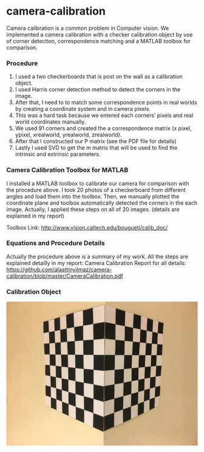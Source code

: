 # camera-calibration
Camera calibration is a common problem in Computer vision. We implemented a camera calibration with a checker calibration object by use of corner detection, correspondence matching and a MATLAB toolbox for comparison.

### Procedure
1. I used a two checkerboards that is post on the wall as a calibration object. 
2. I used Harris corner detection method to detect the corners in the image. 
3. After that, I need to to match some correspondence points in real worlds by creating a coordinate system and in camera pixels.
4. This was a hard task because we entered each corners’ pixels and real world coordinates manually.
5. We used 91 corners and created the a correspondence matrix (x pixel, ypixel, xrealworld, yrealworld, zrealworld).
6. After that I constructed our P matrix (see the PDF file for details)
7. Lastly I used SVD to get the m matrix that will be used to find the intrinsic and extrinsic parameters.

### Camera Calibration Toolbox for MATLAB 

I installed a MATLAB toolbox to calibrate our camera for comparison with the procedure above. I took 20 photos of a checkerboard from different angles and load them into the toolbox. Then, we manually plotted the coordinate plane and toolbox automatically detected the corners in the each image. Actually, I applied these steps on all of 20 images. (details are explained in my report)

Toolbox Link: http://www.vision.caltech.edu/bouguetj/calib_doc/

### Equations and Procedure Details

Actually the procedure above is a summary of my work. All the steps are explained detailly in my report:
Camera Calibration Report for all details: https://github.com/alaattinyilmaz/camera-calibration/blob/master/CameraCalibration.pdf

### Calibration Object
![Calibration Object](https://raw.githubusercontent.com/alaattinyilmaz/camera-calibration/master/calobject.jpg?raw=true)

